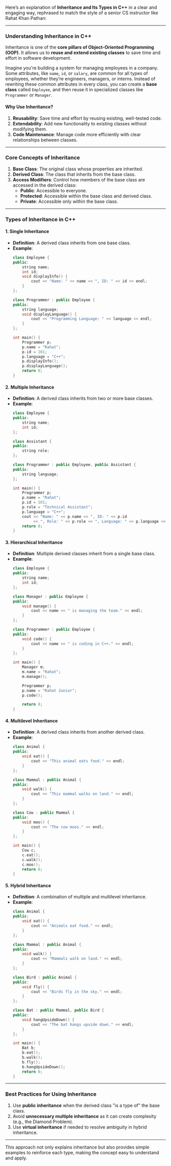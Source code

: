 Here’s an explanation of **Inheritance and Its Types in C++** in a clear and engaging way, rephrased to match the style of a senior CS instructor like Rahat Khan Pathan:

---

### **Understanding Inheritance in C++**

Inheritance is one of the **core pillars of Object-Oriented Programming (OOP)**. It allows us to **reuse and extend existing classes** to save time and effort in software development.

Imagine you're building a system for managing employees in a company. Some attributes, like `name`, `id`, or `salary`, are common for all types of employees, whether they’re engineers, managers, or interns. Instead of rewriting these common attributes in every class, you can create a **base class** called `Employee`, and then reuse it in specialized classes like `Programmer` or `Manager`.

#### **Why Use Inheritance?**
1. **Reusability**: Save time and effort by reusing existing, well-tested code.
2. **Extendability**: Add new functionality to existing classes without modifying them.
3. **Code Maintenance**: Manage code more efficiently with clear relationships between classes.

---

### **Core Concepts of Inheritance**
1. **Base Class**: The original class whose properties are inherited.
2. **Derived Class**: The class that inherits from the base class.
3. **Access Modifiers**: Control how members of the base class are accessed in the derived class:
   - **Public**: Accessible to everyone.
   - **Protected**: Accessible within the base class and derived class.
   - **Private**: Accessible only within the base class.

---

### **Types of Inheritance in C++**

#### 1. **Single Inheritance**
   - **Definition**: A derived class inherits from one base class.
   - **Example**:
     ```cpp
     class Employee {
     public:
         string name;
         int id;
         void displayInfo() {
             cout << "Name: " << name << ", ID: " << id << endl;
         }
     };

     class Programmer : public Employee {
     public:
         string language;
         void displayLanguage() {
             cout << "Programming Language: " << language << endl;
         }
     };

     int main() {
         Programmer p;
         p.name = "Rahat";
         p.id = 101;
         p.language = "C++";
         p.displayInfo();
         p.displayLanguage();
         return 0;
     }
     ```

#### 2. **Multiple Inheritance**
   - **Definition**: A derived class inherits from two or more base classes.
   - **Example**:
     ```cpp
     class Employee {
     public:
         string name;
         int id;
     };

     class Assistant {
     public:
         string role;
     };

     class Programmer : public Employee, public Assistant {
     public:
         string language;
     };

     int main() {
         Programmer p;
         p.name = "Rahat";
         p.id = 101;
         p.role = "Technical Assistant";
         p.language = "C++";
         cout << "Name: " << p.name << ", ID: " << p.id 
              << ", Role: " << p.role << ", Language: " << p.language << endl;
         return 0;
     }
     ```

#### 3. **Hierarchical Inheritance**
   - **Definition**: Multiple derived classes inherit from a single base class.
   - **Example**:
     ```cpp
     class Employee {
     public:
         string name;
         int id;
     };

     class Manager : public Employee {
     public:
         void manage() {
             cout << name << " is managing the team." << endl;
         }
     };

     class Programmer : public Employee {
     public:
         void code() {
             cout << name << " is coding in C++." << endl;
         }
     };

     int main() {
         Manager m;
         m.name = "Rahat";
         m.manage();

         Programmer p;
         p.name = "Rahat Junior";
         p.code();

         return 0;
     }
     ```

#### 4. **Multilevel Inheritance**
   - **Definition**: A derived class inherits from another derived class.
   - **Example**:
     ```cpp
     class Animal {
     public:
         void eat() {
             cout << "This animal eats food." << endl;
         }
     };

     class Mammal : public Animal {
     public:
         void walk() {
             cout << "This mammal walks on land." << endl;
         }
     };

     class Cow : public Mammal {
     public:
         void moo() {
             cout << "The cow moos." << endl;
         }
     };

     int main() {
         Cow c;
         c.eat();
         c.walk();
         c.moo();
         return 0;
     }
     ```

#### 5. **Hybrid Inheritance**
   - **Definition**: A combination of multiple and multilevel inheritance.
   - **Example**:
     ```cpp
     class Animal {
     public:
         void eat() {
             cout << "Animals eat food." << endl;
         }
     };

     class Mammal : public Animal {
     public:
         void walk() {
             cout << "Mammals walk on land." << endl;
         }
     };

     class Bird : public Animal {
     public:
         void fly() {
             cout << "Birds fly in the sky." << endl;
         }
     };

     class Bat : public Mammal, public Bird {
     public:
         void hangUpsideDown() {
             cout << "The bat hangs upside down." << endl;
         }
     };

     int main() {
         Bat b;
         b.eat();
         b.walk();
         b.fly();
         b.hangUpsideDown();
         return 0;
     }
     ```

---

### **Best Practices for Using Inheritance**
1. Use **public inheritance** when the derived class "is a type of" the base class.
2. Avoid **unnecessary multiple inheritance** as it can create complexity (e.g., the Diamond Problem).
3. Use **virtual inheritance** if needed to resolve ambiguity in hybrid inheritance.

---

This approach not only explains inheritance but also provides simple examples to reinforce each type, making the concept easy to understand and apply.
